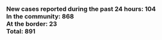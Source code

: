 ### New cases reported during the past 24 hours: 104<br/>In the community: 868<br/>At the border: 23<br/>Total: 891